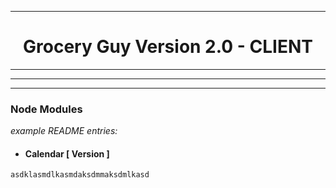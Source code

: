 ----

<h1 align="center"> Grocery Guy Version 2.0 - CLIENT </h1>

----
----
----

### Node Modules

_example README entries:_ 

- #### Calendar [ Version ]

```
asdklasmdlkasmdaksdmmaksdmlkasd
```


